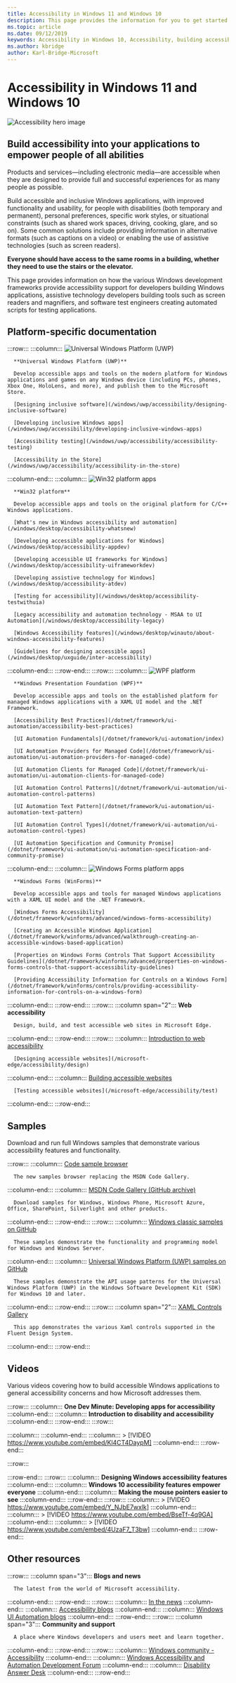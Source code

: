 ```yaml
---
title: Accessibility in Windows 11 and Windows 10
description: This page provides the information for you to get started developing accessible Windows apps.
ms.topic: article
ms.date: 09/12/2019
keywords: Accessibility in Windows 10, Accessibility, building accessible win32 apps, building accessible UWP apps, building accessible WPF apps, building accessible WinForms apps
ms.author: kbridge
author: Karl-Bridge-Microsoft
---
```


# Accessibility in Windows 11 and Windows 10

![Accessibility hero image](images/hero-accessibility-bar-smaller.png)

## Build accessibility into your applications to empower people of all abilities

Products and services—including electronic media—are accessible when they are designed to provide full and successful experiences for as many people as possible.

Build accessible and inclusive Windows applications, with improved functionality and usability, for people with disabilities (both temporary and permanent), personal preferences, specific work styles, or situational constraints (such as shared work spaces, driving, cooking, glare, and so on). Some common solutions include providing information in alternative formats (such as captions on a video) or enabling the use of assistive technologies (such as screen readers).

**Everyone should have access to the same rooms in a building, whether they need to use the stairs or the elevator.**

This page provides information on how the various Windows development frameworks provide accessibility support for developers building Windows applications, assistive technology developers building tools such as screen readers and magnifiers, and software test engineers creating automated scripts for testing applications.

## Platform-specific documentation

:::row:::
   :::column:::
      ![Universal Windows Platform (UWP)](images/platform-uwp.png)

      **Universal Windows Platform (UWP)**

      Develop accessible apps and tools on the modern platform for Windows applications and games on any Windows device (including PCs, phones, Xbox One, HoloLens, and more), and publish them to the Microsoft Store.

      [Designing inclusive software](/windows/uwp/accessibility/designing-inclusive-software)

      [Developing inclusive Windows apps](/windows/uwp/accessibility/developing-inclusive-windows-apps)

      [Accessibility testing](/windows/uwp/accessibility/accessibility-testing)

      [Accessibility in the Store](/windows/uwp/accessibility/accessibility-in-the-store)
   :::column-end:::
   :::column:::
      ![Win32 platform apps](images/platform-win32.png)

      **Win32 platform**

      Develop accessible apps and tools on the original platform for C/C++ Windows applications.

      [What's new in Windows accessibility and automation](/windows/desktop/accessibility-whatsnew)

      [Developing accessible applications for Windows](/windows/desktop/accessibility-appdev)

      [Developing accessible UI frameworks for Windows](/windows/desktop/accessibility-uiframeworkdev)

      [Developing assistive technology for Windows](/windows/desktop/accessibility-atdev)

      [Testing for accessibility](/windows/desktop/accessibility-testwithuia)

      [Legacy accessibility and automation technology - MSAA to UI Automation](/windows/desktop/accessibility-legacy)

      [Windows Accessibility features](/windows/desktop/winauto/about-windows-accessibility-features)

      [Guidelines for designing accessible apps](/windows/desktop/uxguide/inter-accessibility)
   :::column-end:::
:::row-end:::
:::row:::
   :::column:::
      ![WPF platform](images/platform-wpf2-small.png)

      **Windows Presentation Foundation (WPF)**

      Develop accessible apps and tools on the established platform for managed Windows applications with a XAML UI model and the .NET Framework.

      [Accessibility Best Practices](/dotnet/framework/ui-automation/accessibility-best-practices)

      [UI Automation Fundamentals](/dotnet/framework/ui-automation/index)

      [UI Automation Providers for Managed Code](/dotnet/framework/ui-automation/ui-automation-providers-for-managed-code)

      [UI Automation Clients for Managed Code](/dotnet/framework/ui-automation/ui-automation-clients-for-managed-code)

      [UI Automation Control Patterns](/dotnet/framework/ui-automation/ui-automation-control-patterns)

      [UI Automation Text Pattern](/dotnet/framework/ui-automation/ui-automation-text-pattern)

      [UI Automation Control Types](/dotnet/framework/ui-automation/ui-automation-control-types)

      [UI Automation Specification and Community Promise](/dotnet/framework/ui-automation/ui-automation-specification-and-community-promise)
   :::column-end:::
   :::column:::
      ![Windows Forms platform apps](images/platform-winforms.png)

      **Windows Forms (WinForms)**

      Develop accessible apps and tools for managed Windows applications with a XAML UI model and the .NET Framework.

      [Windows Forms Accessibility](/dotnet/framework/winforms/advanced/windows-forms-accessibility)

      [Creating an Accessible Windows Application](/dotnet/framework/winforms/advanced/walkthrough-creating-an-accessible-windows-based-application)

      [Properties on Windows Forms Controls That Support Accessibility Guidelines](/dotnet/framework/winforms/advanced/properties-on-windows-forms-controls-that-support-accessibility-guidelines)

      [Providing Accessibility Information for Controls on a Windows Form](/dotnet/framework/winforms/controls/providing-accessibility-information-for-controls-on-a-windows-form)
   :::column-end:::
:::row-end:::
:::row:::
   :::column span="2":::
      **Web accessibility**

      Design, build, and test accessible web sites in Microsoft Edge.
   :::column-end:::
:::row-end:::
:::row:::
   :::column:::
      [Introduction to web accessibility](/microsoft-edge/accessibility)

      [Designing accessible websites](/microsoft-edge/accessibility/design)
   :::column-end:::
   :::column:::
      [Building accessible websites](/microsoft-edge/accessibility/build)

      [Testing accessible websites](/microsoft-edge/accessibility/test)
   :::column-end:::
:::row-end:::

## Samples

Download and run full Windows samples that demonstrate various accessibility features and functionality.

:::row:::
   :::column:::
      [Code sample browser](/samples/browse/)

      The new samples browser replacing the MSDN Code Gallery.
   :::column-end:::
   :::column:::
      [MSDN Code Gallery (GitHub archive)](https://github.com/microsoftarchive/msdn-code-gallery-microsoft/tree/master/Official%20Windows%20Platform%20Sample)

      Download samples for Windows, Windows Phone, Microsoft Azure, Office, SharePoint, Silverlight and other products.
   :::column-end:::
:::row-end:::
:::row:::
   :::column:::
      [Windows classic samples on GitHub](https://github.com/microsoft/Windows-classic-samples/search?q=accessibility&unscoped_q=accessibility)

      These samples demonstrate the functionality and programming model for Windows and Windows Server. 
   :::column-end:::
   :::column:::
      [Universal Windows Platform (UWP) samples on GitHub](https://github.com/microsoft/Windows-universal-samples/search?q=accessibility&unscoped_q=accessibility)

      These samples demonstrate the API usage patterns for the Universal Windows Platform (UWP) in the Windows Software Development Kit (SDK) for Windows 10 and later.
   :::column-end:::
:::row-end:::
:::row:::
   :::column span="2":::
      [XAML Controls Gallery](https://github.com/microsoft/Xaml-Controls-Gallery)

      This app demonstrates the various Xaml controls supported in the Fluent Design System.
   :::column-end:::
:::row-end:::

## Videos

Various videos covering how to build accessible Windows applications to general accessibility concerns and how Microsoft addresses them.

:::row:::
   :::column:::
      **One Dev Minute: Developing apps for accessibility**
   :::column-end:::
   :::column:::
      **Introduction to disability and accessibility**
   :::column-end:::
:::row-end:::
:::row:::

   :::column:::
   :::column-end:::
   :::column:::
      > [!VIDEO https://www.youtube.com/embed/Kl4CT4DaypM]
   :::column-end:::
:::row-end:::

:::row:::



:::row-end:::
:::row:::
   :::column:::
      **Designing Windows accessibility features**
   :::column-end:::
   :::column:::
      **Windows 10 accessibility features empower everyone**
   :::column-end:::
   :::column:::
      **Making the mouse pointers easier to see**
   :::column-end:::
:::row-end:::
:::row:::
   :::column:::
      > [!VIDEO https://www.youtube.com/embed/Y_NJbE7wxlk]
   :::column-end:::
   :::column:::
      > [!VIDEO https://www.youtube.com/embed/BseTf-4q9GA]
   :::column-end:::
   :::column:::
      > [!VIDEO https://www.youtube.com/embed/4UzaF7_T3bw]
   :::column-end:::
:::row-end:::

## Other resources

:::row:::
   :::column span="3":::
      **Blogs and news**

      The latest from the world of Microsoft accessibility.
   :::column-end:::
:::row-end:::
:::row:::
   :::column:::
      [In the news](https://news.microsoft.com/presskits/accessibility/)
   :::column-end:::
   :::column:::
      [Accessibility blogs](https://blogs.microsoft.com/accessibility/)
   :::column-end:::
   :::column:::
      [Windows UI Automation blogs](/archive/blogs/winuiautomation/)
   :::column-end:::
:::row-end:::
:::row:::
   :::column span="3":::
      **Community and support**

      A place where Windows developers and users meet and learn together.
   :::column-end:::
:::row-end:::
:::row:::
   :::column:::
      [Windows community - Accessibility](https://community.windows.com/search?q=accessibility)
   :::column-end:::
   :::column:::
      [Windows Accessibility and Automation Development Forum](https://social.msdn.microsoft.com/Forums/windows/home?forum=windowsaccessibilityandautomation)
   :::column-end:::
   :::column:::
      [Disability Answer Desk](https://www.microsoft.com/Accessibility/disability-answer-desk)
   :::column-end:::
:::row-end:::